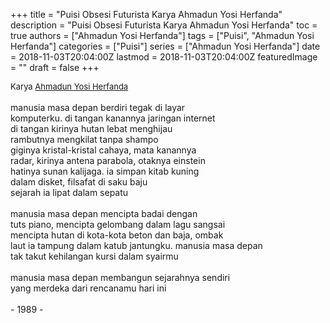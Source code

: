 +++
title = "Puisi Obsesi Futurista Karya Ahmadun Yosi Herfanda"
description = "Puisi Obsesi Futurista Karya Ahmadun Yosi Herfanda"
toc = true
authors = ["Ahmadun Yosi Herfanda"]
tags = ["Puisi", "Ahmadun Yosi Herfanda"]
categories = ["Puisi"]
series = ["Ahmadun Yosi Herfanda"]
date = 2018-11-03T20:04:00Z
lastmod = 2018-11-03T20:04:00Z
featuredImage = ""
draft = false
+++

<div style="text-align: justify;">
<div style="font-size: small;">Karya <a href="/authors/ahmadun-yosi-herfanda/" target="_blank">Ahmadun Yosi Herfanda</a></div><br />
manusia masa depan berdiri tegak di layar<br />komputerku. di tangan kanannya jaringan internet<br />di tangan kirinya hutan lebat menghijau<br />rambutnya mengkilat tanpa shampo<br />giginya kristal-kristal cahaya, mata kanannya<br />radar, kirinya antena parabola, otaknya einstein<br />hatinya sunan kalijaga. ia simpan kitab kuning<br />dalam disket, filsafat di saku baju<br />sejarah ia lipat dalam sepatu<br /><br />manusia masa depan mencipta badai dengan<br />tuts piano, mencipta gelombang dalam lagu sangsai<br />mencipta hutan di kota-kota beton dan baja, ombak<br />laut ia tampung dalam katub jantungku. manusia masa depan<br />tak takut kehilangan kursi dalam syairmu<br /><br />manusia masa depan membangun sejarahnya sendiri<br />yang merdeka dari rencanamu hari ini<br /><br />- 1989 -</div>
